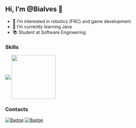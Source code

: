 ## Hi, I’m @Bialves 👋
- 👀 I’m interested in robotics (FRC) and game development
- 🌱 I’m currently learning Java
- 📚 Student at Software Engineering

### Skills
<a href="https://github.com/anuraghazra/github-readme-stats">
  <img align="center" src= "https://github-readme-stats.vercel.app/api?username=Bialves&include_all_commits=true&count_private=true&show_icons=true&theme=tokyonight"/>
</a>
<a href="https://github.com/anuraghazra/convoychat">
  <img height="140em" align="center" src= "https://github-readme-stats.vercel.app/api/top-langs/?username=Bialves&theme=tokyonight&layout=compact" />
</a>

### Contacts
[![Badge](https://img.shields.io/badge/LinkedIn-0077B5?style=for-the-badge&logo=linkedin&logoColor=white)](https://www.linkedin.com/in/bianca-da-silva-alves-309442201/)
[![Badge](https://img.shields.io/badge/Instagram-E4405F?style=for-the-badge&logo=instagram&logoColor=white)](https://www.instagram.com/biadsalves)
